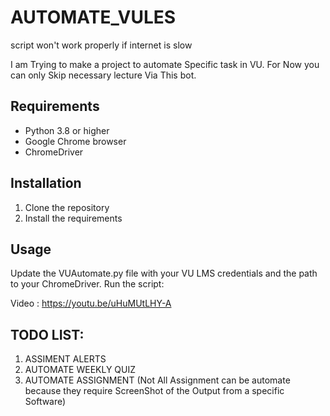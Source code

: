 # AUTOMATE_VULES

script won't work properly if internet is slow 

I am Trying to make a project to automate Specific task in VU. For Now you can only Skip necessary lecture Via This bot.

## Requirements

- Python 3.8 or higher
- Google Chrome browser
- ChromeDriver

## Installation

1. Clone the repository
2. Install the requirements 


## Usage
Update the VUAutomate.py file with your VU LMS credentials and the path to your ChromeDriver.
Run the script:

Video : https://youtu.be/uHuMUtLHY-A

## TODO LIST:
1. ASSIMENT ALERTS 
2. AUTOMATE WEEKLY QUIZ
3. AUTOMATE ASSIGNMENT (Not All Assignment can be automate because they require ScreenShot of the Output from a specific Software)


